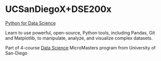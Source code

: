 # UCSanDiegoX+DSE200x

[Python for Data Science](https://www.edx.org/course/python-for-data-science)

Learn to use powerful, open-source, Python tools, including Pandas, Git and Matplotlib, to manipulate, analyze, and visualize complex datasets.

Part of 4-course [Data Science](https://www.edx.org/micromasters/data-science) MicroMasters program from University of San-Diego

